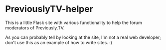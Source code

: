 PreviouslyTV-helper
===================

This is a little Flask site with various functionality to help the forum moderators of Previously.TV.

As you can probably tell by looking at the site, I'm not a real web developer; don't use this as an example of how to write sites. :)
